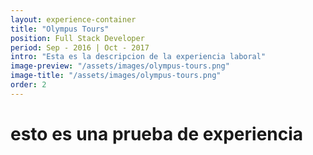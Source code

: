 ```yaml
---
layout: experience-container
title: "Olympus Tours"
position: Full Stack Developer
period: Sep - 2016 | Oct - 2017
intro: "Esta es la descripcion de la experiencia laboral"
image-preview: "/assets/images/olympus-tours.png"
image-title: "/assets/images/olympus-tours.png"
order: 2
---
```

# esto es una prueba de experiencia